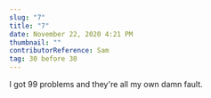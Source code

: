 ```yaml
---
slug: "7"
title: "7"
date: November 22, 2020 4:21 PM
thumbnail: ""
contributorReference: Sam
tag: 30 before 30
---
```

I got 99 problems and they're all my own damn fault.